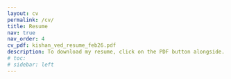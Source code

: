 ```yaml
---
layout: cv
permalink: /cv/
title: Resume
nav: true
nav_order: 4
cv_pdf: kishan_ved_resume_feb26.pdf
description: To download my resume, click on the PDF button alongside.
# toc:
# sidebar: left
---
```

